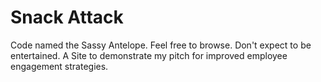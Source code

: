 Snack Attack
===
Code named the Sassy Antelope.
Feel free to browse. Don't expect to be entertained.
A Site to demonstrate my pitch for improved employee engagement strategies.
